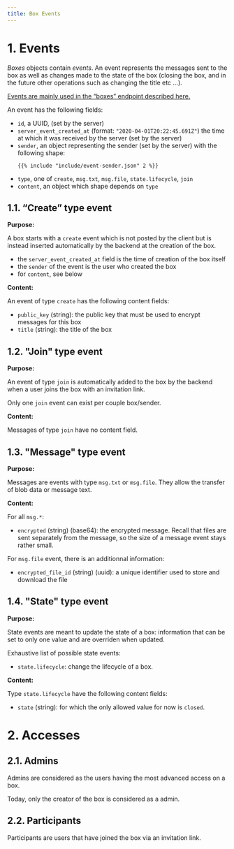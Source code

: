 ```yaml
---
title: Box Events
---
```


# 1. Events

*Boxes* objects contain *events*.
An event represents the messages sent to the box
as well as changes made to the state of the box
(closing the box, and in the future other operations such as changing the title etc ...).

[Events are mainly used in the “boxes” endpoint described here.](/endpoints/boxes)

An event has the following fields:

- `id`, a UUID, (set by the server)
- `server_event_created_at` (format: `"2020-04-01T20:22:45.691Z"`)
  the time at which it was received by the server (set by the server)
- `sender`, an object representing the sender (set by the server)
  with the following shape:
  ```
  {{% include "include/event-sender.json" 2 %}}
  ```
- `type`, one of `create`, `msg.txt`, `msg.file`, `state.lifecycle`, `join`
- `content`, an object which shape depends on `type`

## 1.1. “Create” type event

**Purpose:**

A box starts with a `create` event
which is not posted by the client
but is instead inserted automatically by the backend
at the creation of the box.

- the `server_event_created_at` field is the time of creation of the box itself
- the `sender` of the event is the user who created the box
- for `content`, see below

**Content:**

An event of type `create` has the following content fields:

- `public_key` (string): the public key that must be used to encrypt messages for this box
- `title` (string): the title of the box

## 1.2. "Join" type event

**Purpose:**

An event of type `join` is automatically added to the box by the backend
when a user joins the box with an invitation link.

Only one `join` event can exist per couple box/sender.

**Content:**

Messages of type `join` have no content field.

## 1.3. "Message" type event

**Purpose:**

Messages are events with type `msg.txt` or `msg.file`. They allow the transfer of blob data or message text.

**Content:**

For all `msg.*`:

- `encrypted` (string) (base64): the encrypted message.
  Recall that files are sent separately from the message,
  so the size of a message event stays rather small.

For `msg.file` event, there is an additionnal information:

- `encrypted_file_id` (string) (uuid): a unique identifier used to store and download the file

## 1.4. "State" type event

**Purpose:**

State events are meant to update the state of a box: information that can be set to only one value and are overriden when updated.

Exhaustive list of possible state events:
- `state.lifecycle`: change the lifecycle of a box.

**Content:**

Type `state.lifecycle` have the following content fields:

- `state` (string): for which the only allowed value for now is `closed`.

# 2. Accesses

## 2.1. Admins

Admins are considered as the users having the most advanced access on a box.

Today, only the creator of the box is considered as a admin.

## 2.2. Participants

Participants are users that have joined the box via an invitation link.
